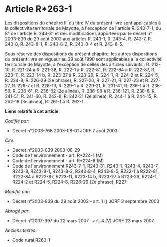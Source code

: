 # Article R*263-1

Les dispositions du chapitre III du titre IV du présent livre sont applicables à la collectivité territoriale de Mayotte, à
l'exception de l'article R. 243-7-1, du 8° de l'article R. 243-31 et des modifications apportées par le décret n° 2003-839 du
29 août 2003 aux articles R. 243-1, R. 243-4, R. 243-7, R. 243-8, R. 243-8-1, R. 243-8-2, R. 243-8-4 et R. 243-8-5.

Sous réserve des dispositions du présent chapitre, les autres dispositions du présent livre en vigueur au 29 août 1990 sont
applicables à la collectivité territoriale de Mayotte, à l'exception de celles des articles suivants : R. 212-10, R. 221-24 à
R. 221-38, R. 222-1 à R. 222-81, R. 222-84 à R. 222-87, R. 223-11, R. 223-14 b, R. 223-27 à R. 223-29, R. 224-1, R. 224-2 et
R. 224-5, R. 224-8, R. 226-29 (2e phrase), R. 227-20, R. 227-21, R. 227-23 et R. 227-27, R. 228-7 et R. 228-13, R. 229-1 à R.
229-21, R. 231-41, R. 236-1 à R. 236-59, R. 236-61, R. 236-62 (2e alinéa), R. 236-98 à R. 236-121, R. 238-6, R. 241-51, R.
241-60, R. 242-8, R. 242-21 (2e alinéa), R. 244-1 à R. 244-15, R. 252-18 (3e alinéa), R. 261-1 à R. 262-1.

**Liens relatifs à cet article**

_Codifié par_:

  - Décret n°2003-768 2003-08-01 JORF 7 août 2003

_Cite_:

  - Décret n°2003-839 2003-08-29
  - Code de l'environnement - art. R*224-1 (M)
  - Code de l'environnement - art. R*224-8 (M)
  - Code de l'environnement R243-7-1, R243-31, R243-1, R243-4, R243-7, R243-8, R243-8-1, R243-8-2, R243-8-4, R243-8-5, R222-1 à R222-81, R222-84 à R222-87, R223-11, R223-14 b, R223-27 à R223-29, R224-1, R224-2 et R224-5, R224-8, R226-29 (2e phrase), R227

_Modifié par_:

  - Décret n°2003-839 du 29 août 2003 - art. 1 () JORF 3 septembre 2003

_Abrogé par_:

  - Décret n°2007-397 du 22 mars 2007 - art. 4 (V) JORF 23 mars 2007

_Anciens textes_:

  - Code rural R263-1
